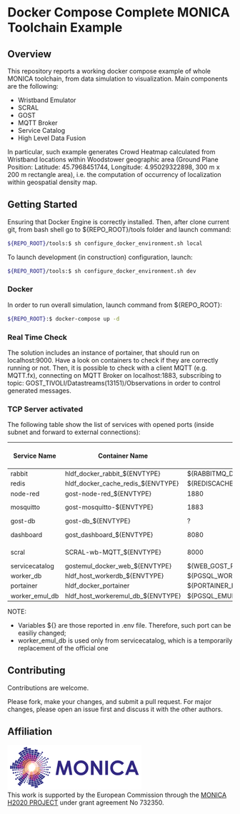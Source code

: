 # Docker Compose Complete MONICA Toolchain Example 

## Overview

This repository reports a working docker compose example of whole MONICA toolchain, from data simulation to visualization. Main components are the following:

- Wristband Emulator
- SCRAL
- GOST
- MQTT Broker
- Service Catalog
- High Level Data Fusion

In particular, such example generates Crowd Heatmap calculated from Wristband locations within Woodstower geographic area (Ground Plane Position: Latitude: 45.7968451744, Longitude: 4.95029322898, 300 m x 200 m rectangle area), 
i.e. the computation of occurrency of localization within geospatial density map.

## Getting Started
<!-- Instruction to make the project up and running. -->
Ensuring that Docker Engine is correctly installed. Then, after clone current git, from bash shell go to ${REPO_ROOT}/tools folder and launch command:

```bash
${REPO_ROOT}/tools:$ sh configure_docker_environment.sh local
```

To launch development (in construction) configuration, launch:
```bash
${REPO_ROOT}/tools:$ sh configure_docker_environment.sh dev
```

### Docker

In order to run overall simulation, launch command from ${REPO_ROOT}:

```bash
${REPO_ROOT}:$ docker-compose up -d
```

### Real Time Check

The solution includes an instance of portainer, that should run on localhost:9000. Have a look on containers to check if they are correctly running or not. Then, it is possible to check with a client MQTT (e.g. MQTT.fx), 
connecting on MQTT Broker on localhost:1883, subscribing to topic: GOST_TIVOLI/Datastreams(13151)/Observations in order to control generated messages.

### TCP Server activated

The following table show the list of services with opened ports (inside subnet and forward to external connections):

| Service Name | Container Name | External Port | Internal Subnet Port | Income Connection From |
| --------------- | --------------- | --------------- | --------------- | --------------- |
| rabbit | hldf_docker_rabbit_${ENVTYPE} | ${RABBITMQ_DOCKER_PORT_DIAGNOSTIC} | 5672| hldfad_worker |
| redis | hldf_docker_cache_redis_${ENVTYPE} | ${REDISCACHE_PORT} | 6379| hldfad_worker |
| node-red | gost-node-red_${ENVTYPE} | 1880 | 1880| gost |
| mosquitto | gost-mosquitto-${ENVTYPE} | 1883 | 1883| gost, scral, hldfad_worker|
| gost-db | gost-db_${ENVTYPE}| ? | ? | gost |
| dashboard | gost_dashboard_${ENVTYPE} | 8080 | 8080| gost, hldfad_worker |
| scral | SCRAL-wb-MQTT_${ENVTYPE} | 8000 | 8000| gost, hldfad_worker |
| servicecatalog | gostemul_docker_web_${ENVTYPE} | ${WEB_GOST_PORT} | ${V_SERVER_WEB_PORT} | hldfad_worker |
| worker_db | hldf_host_workerdb_${ENVTYPE} | ${PGSQL_WORKER_PORT} | ${PGSQL_WORKER_PORT} | hldfad_worker |
| portainer | hldf_docker_portainer | ${PORTAINER_DOCKER_EXPOS_PORT} | 9000 | None |
| worker_emul_db | hldf_host_workeremul_db_${ENVTYPE} | ${PGSQL_EMUL_PORT} | ${PGSQL_EMUL_PORT} | servicecatalog |

NOTE: 
- Variables ${} are those reported in .env file. Therefore, such port can be easiliy changed;
- worker_emul_db is used only from servicecatalog, which is a temporarily replacement of the official one

## Contributing
Contributions are welcome. 

Please fork, make your changes, and submit a pull request. For major changes, please open an issue first and discuss it with the other authors.

## Affiliation
![MONICA](https://github.com/MONICA-Project/template/raw/master/monica.png)  
This work is supported by the European Commission through the [MONICA H2020 PROJECT](https://www.monica-project.eu) under grant agreement No 732350.